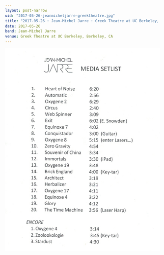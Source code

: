 ```yaml
---
layout: post-narrow
uid: "2017-05-26-jeanmicheljarre-greektheatre.jpg"
title: "2017-05-26 : Jean-Michel Jarre : Greek Theatre at UC Berkeley, Berkeley, CA"
date: 2017-05-26
band: Jean-Michel Jarre
venue: Greek Theatre at UC Berkeley, Berkeley, CA
---
```


<div class="showcase">
  <img src="/img/2017/05/20170526-JeanMichelJarre-GreekTheatre.jpg" alt="2017-05-26-jeanmicheljarre-greektheatre.jpg">
</div>
